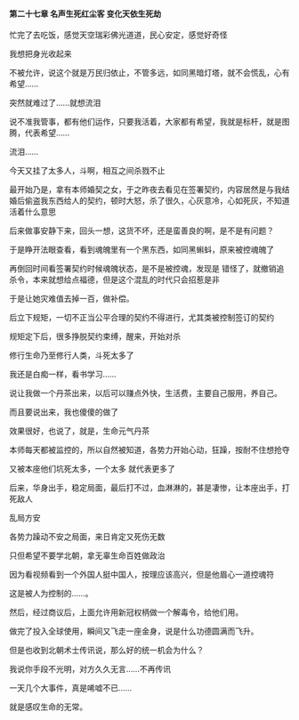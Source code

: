 #### 第二十七章 名声生死红尘客 变化天依生死劫


忙完了去吃饭，感觉天空瑞彩佛光道道，民心安定，感觉好奇怪

我想把身光收起来

不被允许，说这个就是万民归依止，不管多远，如同黑暗灯塔，就不会慌乱，心有希望……

突然就难过了……就想流泪

说不准我管事，都有他们运作，只要我活着，大家都有希望，我就是标杆，就是图腾，代表希望……

流泪……

今天又挂了太多人，斗啊，相互之间杀戮不止

最开始乃是，拿有本师婚契之女，于之昨夜去看见在签署契约，内容居然是与我结婚后偷盗我东西给人的契约，顿时大怒，杀了很久，心灰意冷，心如死灰，不知道活着什么意思

后来做事安静下来，回头一想，这货不坏，还是蛮善良的啊，是不是有问题？

于是睁开法眼查看，看到魂魄里有一个黑东西，如同黑蝌蚪，原来被控魂魄了

再倒回时间看签署契约时候魂魄状态，是不是被控魂，发现是
错怪了，就撤销追杀令，本来就想给点福德，但是这个混乱的时代只会招惹是非

于是让她灾难值去掉一百，做补偿。

后立下规矩，一切不正当公平合理的契约不得进行，尤其类被控制签订的契约

规矩定下后，很多挣脱契约束缚，醒来，开始对杀

修行生命乃至修行人类，斗死太多了

我还是白痴一样，看书学习……

说让我做一个丹茶出来，以后可以赚点外快，生活费，主要自己服用，养自己。

而且要说出来，我也傻傻的做了

效果很好，也说了，就是，生命元气丹茶

本师每天都被监控的，所以自然被知道，各势力开始心动，狂躁，按耐不住想抢夺

又被本座他们坑死太多，一个太多
就代表更多了

后来，华身出手，稳定局面，最后打不过，血淋淋的，甚是凄惨，让本座出手，打死敌人

乱局方安

各势力躁动不安之局面，来日肯定又死伤无数

只但希望不要学北朝，拿无辜生命百姓做政治

因为看视频看到一个外国人挺中国人，按理应该高兴，但是他眉心一道控魂符

这是被人为控制的……。

然后，经过商议后，上面允许用新冠权柄做一个解毒令，给他们用。

做完了投入全球使用，瞬间又飞走一座金身，说是什么功德圆满而飞升。

但是也收到北朝术士传讯说，那么好的统一机会为什么？

我说你手段不光明，对方久久无言……不再传讯


一天几个大事件，真是唏嘘不已……

就是感叹生命的无常。

